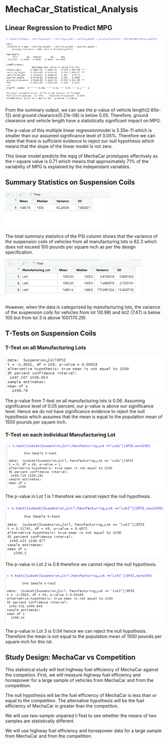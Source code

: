 # MechaCar_Statistical_Analysis

## Linear Regression to Predict MPG

![Summary MPG LM](https://github.com/vedikanigam/MechaCar_Statistical_Analysis/blob/main/Images/summary_lm_mpg.png)

From the summary output, we can see the p-value of vehicle length(2.60e-12) and ground clearance(5.21e-08) is below 0.05. Therefore, ground clearance and vehicle length have a statistically significant impact on MPG.

The p-value of this multiple linear regressionmodel is 5.35e-11 which is smaller than our assumed significance level of 0.05%. Therefore we can state that there is sufficient evidence to reject our null hypothesis which means that the slope of the linear model is not zero. 
 
This linear model predicts the mpg of MechaCar prototypes effectively as the r-square value is 0.71 which means that approximately 71% of the variability of MPG is explained by the independant variables.

## Summary Statistics on Suspension Coils

![Total Summary](https://github.com/vedikanigam/MechaCar_Statistical_Analysis/blob/main/Images/total_summary.png)

The total summary statistics of the PSI column shows that the variance of the suspension coils of vehicles from all manufacturing lots is 62.3 which does not exceed 100 pounds per square inch as per the design specification. 

![Lot Summary](https://github.com/vedikanigam/MechaCar_Statistical_Analysis/blob/main/Images/lot_summary.png)

However, when the data is categorized by manufacturing lots, the variance of the suspension coils for vehicles from lot 1(0.98) and lot2 (7.47) is below 100 but from lot 3 is above 100(170.29).  

## T-Tests on Suspension Coils

### T-Test on all Manufacturing Lots

![t-Test All Manufacturing](https://github.com/vedikanigam/MechaCar_Statistical_Analysis/blob/main/Images/AllManufacturingLot_TTest.png)

The p-value from T-test on all manufacturing lots is 0.06. Assuming significance level of 0.05 percent, our p-value is above our significance level. Hence we do not have significance evidence to reject the null hypothesis which assumes that the mean is equal to the population mean of 1500 pounds per square inch. 

### T-Test on each individual Manufacturing Lot

![t-Test Lot1](https://github.com/vedikanigam/MechaCar_Statistical_Analysis/blob/main/Images/Manufacturing_Lot1_TTest.png)

The p-value in Lot 1 is 1 therefore we cannot reject the null hypothesis. 

![t-Test Lot2](https://github.com/vedikanigam/MechaCar_Statistical_Analysis/blob/main/Images/Manufacturing_Lot2_TTest.png)

The p-value in Lot 2 is 0.6 therefore we cannot reject the null hypothesis.

![t-Test Lot3](https://github.com/vedikanigam/MechaCar_Statistical_Analysis/blob/main/Images/Manufacturing_Lot3_TTest.png)

The p-value in Lot 3 is 0.04 hence we can reject the null hypothesis. Therefore the mean is not equal to the population mean of 1500 pounds per square inch for this lot.

## Study Design: MechaCar vs Competition

This statistical study will test highway fuel efficiency of MechaCar against the competion. First, we will measure highway fuel efficiency and horsepower for a large sample of vehicles from MechaCar and from the competition.

The null hypothesis will be the fuel efficiency of MechaCar is less than or equal to the competition.
The alternative hypothesis will be the fuel efficiency of MechaCar is greater than the competiton.

We will use two-sample unpaired t-Test to see whether the means of two samples are statistically different. 

We will use highway fuel efficiency and horsepower data for a large sample from MechaCar and from the competition. 

